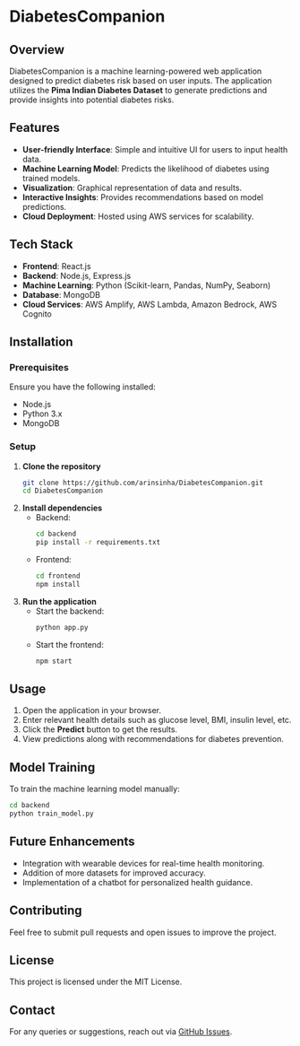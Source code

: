 # DiabetesCompanion

## Overview
DiabetesCompanion is a machine learning-powered web application designed to predict diabetes risk based on user inputs. The application utilizes the **Pima Indian Diabetes Dataset** to generate predictions and provide insights into potential diabetes risks.

## Features
- **User-friendly Interface**: Simple and intuitive UI for users to input health data.
- **Machine Learning Model**: Predicts the likelihood of diabetes using trained models.
- **Visualization**: Graphical representation of data and results.
- **Interactive Insights**: Provides recommendations based on model predictions.
- **Cloud Deployment**: Hosted using AWS services for scalability.

## Tech Stack
- **Frontend**: React.js
- **Backend**: Node.js, Express.js
- **Machine Learning**: Python (Scikit-learn, Pandas, NumPy, Seaborn)
- **Database**: MongoDB
- **Cloud Services**: AWS Amplify, AWS Lambda, Amazon Bedrock, AWS Cognito

## Installation
### Prerequisites
Ensure you have the following installed:
- Node.js
- Python 3.x
- MongoDB

### Setup
1. **Clone the repository**
   ```sh
   git clone https://github.com/arinsinha/DiabetesCompanion.git
   cd DiabetesCompanion
   ```
2. **Install dependencies**
   - Backend:
     ```sh
     cd backend
     pip install -r requirements.txt
     ```
   - Frontend:
     ```sh
     cd frontend
     npm install
     ```
3. **Run the application**
   - Start the backend:
     ```sh
     python app.py
     ```
   - Start the frontend:
     ```sh
     npm start
     ```

## Usage
1. Open the application in your browser.
2. Enter relevant health details such as glucose level, BMI, insulin level, etc.
3. Click the **Predict** button to get the results.
4. View predictions along with recommendations for diabetes prevention.

## Model Training
To train the machine learning model manually:
```sh
cd backend
python train_model.py
```

## Future Enhancements
- Integration with wearable devices for real-time health monitoring.
- Addition of more datasets for improved accuracy.
- Implementation of a chatbot for personalized health guidance.

## Contributing
Feel free to submit pull requests and open issues to improve the project.

## License
This project is licensed under the MIT License.

## Contact
For any queries or suggestions, reach out via [GitHub Issues](https://github.com/arinsinha/DiabetesCompanion/issues).

